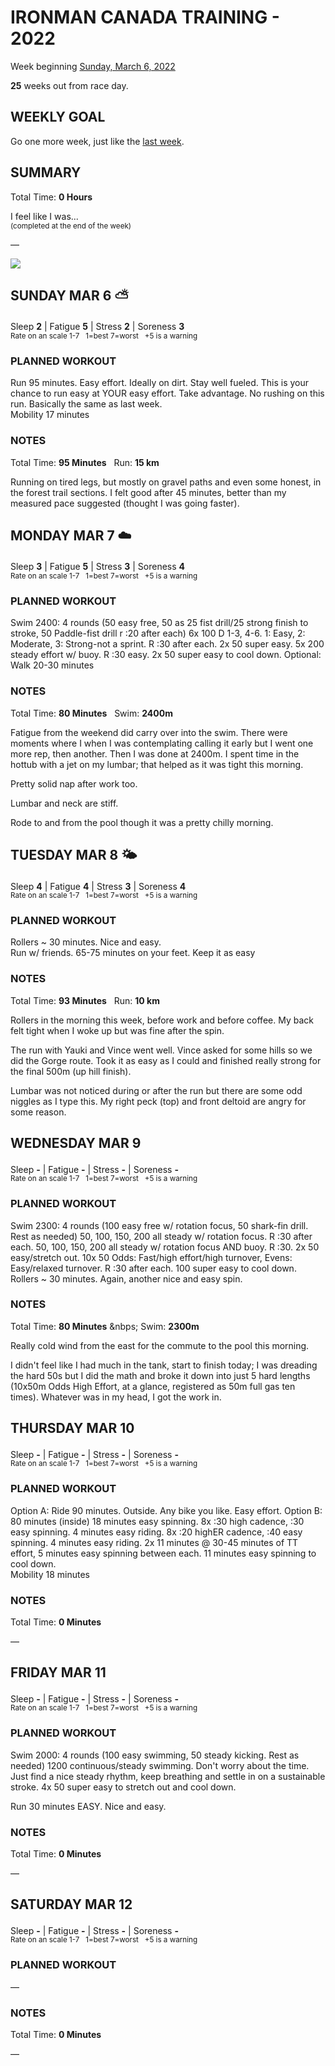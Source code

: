 # IRONMAN CANADA TRAINING - 2022
Week beginning [Sunday, March 6, 2022](javascript:flick('sun');)

**25** weeks out from race day.

## WEEKLY GOAL
Go one more week, just like the [last week](ironman2022-26weeksout).

## SUMMARY
Total Time: **0 Hours**

I feel like I was...
<br /><sup>(completed at the end of the week)</sup>

&mdash;

![](/assets/jpg/II-9x550.jpeg)

## SUNDAY MAR 6 ⛅️
Sleep **2** | Fatigue **5** | Stress **2** | Soreness **3**
<sup><br />Rate on an scale 1-7 &nbsp; 1=best 7=worst &nbsp; +5 is a warning</sup>

### PLANNED WORKOUT
Run 95 minutes. Easy effort. Ideally on dirt. Stay well fueled. This is your chance to run easy at YOUR easy effort. Take advantage. No rushing on this run.  Basically the same as last week.   
Mobility 17 minutes

### NOTES
Total Time: **95 Minutes** &nbsp; Run: **15 km**

Running on tired legs, but mostly on gravel paths and even some honest, in the forest trail sections.  I felt good after 45 minutes, better than my measured pace suggested (thought I was going faster).  

<!---->
## MONDAY MAR 7 ☁️
Sleep **3** | Fatigue **5** | Stress **3** | Soreness **4**
<sup><br />Rate on an scale 1-7 &nbsp; 1=best 7=worst &nbsp; +5 is a warning</sup>

### PLANNED WORKOUT
Swim 2400: 
4 rounds (50 easy free, 50 as 25 fist drill/25 strong finish to stroke, 50 Paddle-fist drill r :20 after each)
6x 100 D 1-3, 4-6. 1: Easy, 2: Moderate, 3: Strong-not a sprint. R :30 after each. 
2x 50 super easy.
5x 200 steady effort w/ buoy. R :30 easy. 
2x 50 super easy to cool down. 
Optional: Walk 20-30 minutes

### NOTES
Total Time: **80 Minutes** &nbsp; Swim: **2400m**

Fatigue from the weekend did carry over into the swim.  There were moments where I when I was contemplating calling it early but I went one more rep, then another.  Then I was done at 2400m.  I spent time in the hottub with a jet on my lumbar; that helped as it was tight this morning.

Pretty solid nap after work too.

Lumbar and neck are stiff.

Rode to and from the pool though it was a pretty chilly morning.

<!---->
## TUESDAY MAR 8 🌤
Sleep **4** | Fatigue **4** | Stress **3** | Soreness **4**
<sup><br />Rate on an scale 1-7 &nbsp; 1=best 7=worst &nbsp; +5 is a warning</sup>

### PLANNED WORKOUT
Rollers ~ 30 minutes. Nice and easy.  
Run w/ friends. 
65-75 minutes on your feet. 
Keep it as easy

### NOTES
Total Time: **93 Minutes** &nbsp; Run: **10 km**

Rollers in the morning this week, before work and before coffee.  My back felt tight when I woke up but was fine after the spin.

The run with Yauki and Vince went well.  Vince asked for some hills so we did the Gorge route.  Took it as easy as I could and finished really strong for the final 500m (up hill finish).

Lumbar was not noticed during or after the run but there are some odd niggles as I type this.  My right peck (top) and front deltoid are angry for some reason.  

<!---->
## WEDNESDAY MAR 9
Sleep **-** | Fatigue **-** | Stress **-** | Soreness **-**
<sup><br />Rate on an scale 1-7 &nbsp; 1=best 7=worst &nbsp; +5 is a warning</sup>

### PLANNED WORKOUT
Swim 2300: 
4 rounds (100 easy free w/ rotation focus, 50 shark-fin drill. Rest as needed) 
50, 100, 150, 200 all steady w/ rotation focus. R :30 after each. 
50, 100, 150, 200 all steady w/ rotation focus AND buoy. R :30. 
2x 50 easy/stretch out. 
10x 50 Odds: Fast/high effort/high turnover, Evens: Easy/relaxed turnover. R :30 after each. 
100 super easy to cool down.   
Rollers ~ 30 minutes. Again, another nice and easy spin.

### NOTES
Total Time: **80 Minutes** &nbps; Swim: **2300m**

Really cold wind from the east for the commute to the pool this morning.

I didn't feel like I had much in the tank, start to finish today; I was dreading the hard 50s but I did the math and broke it down into just 5 hard lengths (10x50m Odds High Effort, at a glance, registered as 50m full gas ten times).  Whatever was in my head, I got the work in.

<!---->
## THURSDAY MAR 10
Sleep **-** | Fatigue **-** | Stress **-** | Soreness **-**
<sup><br />Rate on an scale 1-7 &nbsp; 1=best 7=worst &nbsp; +5 is a warning</sup>

### PLANNED WORKOUT
Option A: Ride 90 minutes. Outside. Any bike you like. Easy effort. 
Option B: 80 minutes (inside) 
18 minutes easy spinning. 
8x :30 high cadence, :30 easy spinning. 4 minutes easy riding. 
8x :20 highER cadence, :40 easy spinning. 4 minutes easy riding. 
2x 11 minutes @ 30-45 minutes of TT effort, 5 minutes easy spinning between each. 
11 minutes easy spinning to cool down.   
Mobility 18 minutes

### NOTES
Total Time: **0 Minutes**

&mdash;  

<!---->
## FRIDAY MAR 11
Sleep **-** | Fatigue **-** | Stress **-** | Soreness **-**
<sup><br />Rate on an scale 1-7 &nbsp; 1=best 7=worst &nbsp; +5 is a warning</sup>

### PLANNED WORKOUT
Swim 2000: 
4 rounds (100 easy swimming, 50 steady kicking. Rest as needed) 
1200 continuous/steady swimming. Don't worry about the time. Just find a nice steady rhythm, keep breathing and settle in on a sustainable stroke. 
4x 50 super easy to stretch out and cool down. 

Run 30 minutes EASY. Nice and easy.


### NOTES
Total Time: **0 Minutes**

&mdash;  

<!---->
## SATURDAY MAR 12
Sleep **-** | Fatigue **-** | Stress **-** | Soreness **-**
<sup><br />Rate on an scale 1-7 &nbsp; 1=best 7=worst &nbsp; +5 is a warning</sup>

### PLANNED WORKOUT
&mdash;  

### NOTES
Total Time: **0 Minutes**

&mdash;  
